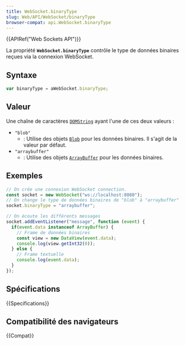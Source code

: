 ```yaml
---
title: WebSocket.binaryType
slug: Web/API/WebSocket/binaryType
browser-compat: api.WebSocket.binaryType
---
```

{{APIRef("Web Sockets API")}}

La propriété **`WebSocket.binaryType`** contrôle le type de données binaires reçues via la connexion WebSocket.

## Syntaxe

```js
var binaryType = aWebSocket.binaryType;
```

## Valeur

Une chaîne de caractères [`DOMString`](/fr/docs/Web/API/DOMString) ayant l'une de ces deux valeurs&nbsp;:

- `"blob"`
  - : Utilise des objets [`Blob`](/fr/docs/Web/API/Blob) pour les données binaires. Il s'agit de la valeur par défaut.
- `"arraybuffer"`
  - : Utilise des objets [`ArrayBuffer`](/fr/docs/Web/JavaScript/Reference/Global_Objects/ArrayBuffer) pour les données binaires.

## Exemples

```js
// On crée une connexion WebSocket connection.
const socket = new WebSocket("ws://localhost:8080");
// On change le type de données binaires de "blob" à "arraybuffer"
socket.binaryType = "arraybuffer";

// On écoute les différents messages
socket.addEventListener("message", function (event) {
  if(event.data instanceof ArrayBuffer) {
    // Frame de données binaires
    const view = new DataView(event.data);
    console.log(view.getInt32(0));
  } else {
    // Frame textuelle
    console.log(event.data);
  }
});
```

## Spécifications

{{Specifications}}

## Compatibilité des navigateurs

{{Compat}}
